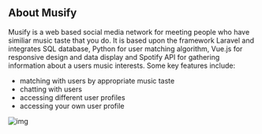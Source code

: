 ## About Musify

Musify is a web based social media network for meeting people who have similiar music taste that you do. It is based upon the framework Laravel and integrates SQL database, Python for user matching algorithm, Vue.js for responsive design and data display and Spotify API for gathering information about a users music interests. 
Some key features include: 
- matching with users by appropriate music taste
- chatting with users
- accessing different user profiles
- accessing your own user profile

![img](https://user-images.githubusercontent.com/19324025/101760886-c4dd0500-3adb-11eb-98ed-1f1a4d78ecfa.PNG)

